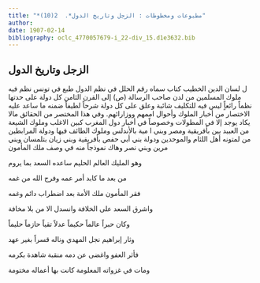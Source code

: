 ```yaml
---
title: "*مطبوعات ومخطوطات : الزجل وتاريخ الدول*.  2(10)"
author: 
date: 1907-02-14
bibliography: oclc_4770057679-i_22-div_15.d1e3632.bib
---
```




##  الزجل وتاريخ الدول 


 ل  لسان الدين الخطيب  كتاب سماه  رقم الحلل في نظم الدول  طبع في  تونس  نظم فيه ملوك المسلمين من لدن صاحب الرسالة (ص) إلى القرن الثامن كل دولة على حدتها نظماً رائعاًٍ ليس فيه للتكليف شائبة وعلق على كل دولة شرحاً لطيفاً ضمنه ما ساعد عليه الاختصار من أخبار الملوك وأحوال اممهم ووزارائهم. وفي هذا المختصر من الحقائق مالا يكاد يوجد إلا في المطولات وخصوصاً في أخبار دول المغرب كبين الاغلب وملوك الشيعة من العبيد بين بأفريقية ومصر وبني ا  مية  بالأندلس وملوك الطائف فيها ودولة المرابطين من لمتونه أهل اللثام والموحدين ودولة بني أبي حفص بأفريقية وبني زيان بتلمسان وبني مرين وبني نصر وهاك نموذجاً منه في وصف ملك المأمون 

 وهو المليك العالم الحليم   ساعده السعد بما يروم  

 من بعد ما كابد أمر عمه   وفرج الله من غمه  

 فقر المأمون ملك الأمة   بعد اضطراب دائم وغمه  

 واشرق السعد على الخلافة   وانسدل الا من بلا مخافة  

 وكان حبراً عالماً حكيماً   عدلاً تقياً حازماً حليماً  

 وثار إبراهيم نجل المهدي   وناله قسراً بغير عهد  

 فأثر العفو واغضى عن دمه   منقبة شاهدة بكرمه  

 ومات في غزواته المعلومة   كانت بها أعماله مختومة  

